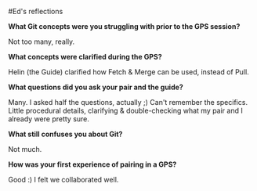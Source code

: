 #Ed's reflections

**What Git concepts were you struggling with prior to the GPS session?**

Not too many, really.


**What concepts were clarified during the GPS?**

Helin (the Guide) clarified how Fetch & Merge can be used, instead of Pull.


**What questions did you ask your pair and the guide?**

Many. I asked half the questions, actually ;)  Can't remember the specifics. Little procedural details, clarifying & double-checking what my pair and I already were pretty sure.


**What still confuses you about Git?**

Not much.


**How was your first experience of pairing in a GPS?**

Good :)  I felt we collaborated well.